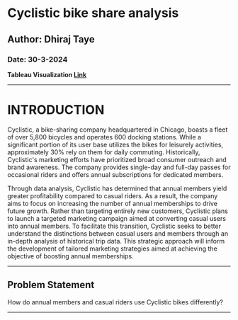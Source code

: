 # Cyclistic bike share analysis

## Author: Dhiraj Taye
### Date: 30-3-2024
__Tableau Visualization [Link](https://public.tableau.com/app/profile/dhiraj.taye/viz/Cyclistic_Analysis_17117994201650/Sheet5#2)__

----

# INTRODUCTION

Cyclistic, a bike-sharing company headquartered in Chicago, boasts a fleet of over 5,800 bicycles and operates 600 docking stations. While a significant portion of its user base utilizes the bikes for leisurely activities, approximately 30% rely on them for daily commuting. Historically, Cyclistic's marketing efforts have prioritized broad consumer outreach and brand awareness. The company provides single-day and full-day passes for occasional riders and offers annual subscriptions for dedicated members.

Through data analysis, Cyclistic has determined that annual members yield greater profitability compared to casual riders. As a result, the company aims to focus on increasing the number of annual memberships to drive future growth. Rather than targeting entirely new customers, Cyclistic plans to launch a targeted marketing campaign aimed at converting casual users into annual members. To facilitate this transition, Cyclistic seeks to better understand the distinctions between casual users and members through an in-depth analysis of historical trip data. This strategic approach will inform the development of tailored marketing strategies aimed at achieving the objective of boosting annual memberships.

----

## Problem Statement

How do annual members and casual riders use Cyclistic bikes differently?

----
